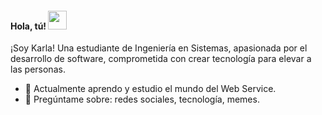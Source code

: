 <h4> Hola, tú! <img src="https://raw.githubusercontent.com/verma-anushka/verma-anushka/master/gifs/wave.gif" width="30px"></h4>

¡Soy Karla! Una estudiante de Ingeniería en Sistemas, apasionada por el desarrollo de software, comprometida con crear tecnología para elevar a las personas.

- 🌱 Actualmente aprendo y estudio el mundo del Web Service.
- 👀 Pregúntame sobre: redes sociales, ​​tecnología, memes. 
